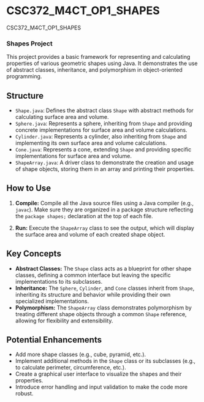 # CSC372_M4CT_OP1_SHAPES
 CSC372_M4CT_OP1_SHAPES

### Shapes Project

This project provides a basic framework for representing and calculating properties of various geometric shapes using Java. It demonstrates the use of abstract classes, inheritance, and polymorphism in object-oriented programming.

## Structure

* `Shape.java`: Defines the abstract class `Shape` with abstract methods for calculating surface area and volume.
* `Sphere.java`: Represents a sphere, inheriting from `Shape` and providing concrete implementations for surface area and volume calculations.
* `Cylinder.java`: Represents a cylinder, also inheriting from `Shape` and implementing its own surface area and volume calculations.
* `Cone.java`: Represents a cone, extending `Shape` and providing specific implementations for surface area and volume.
* `ShapeArray.java`: A driver class to demonstrate the creation and usage of shape objects, storing them in an array and printing their properties.

## How to Use

1. **Compile:** Compile all the Java source files using a Java compiler (e.g., `javac`). Make sure they are organized in a package structure reflecting the `package shapes;` declaration at the top of each file.

2. **Run:** Execute the `ShapeArray` class to see the output, which will display the surface area and volume of each created shape object.

## Key Concepts

* **Abstract Classes:** The `Shape` class acts as a blueprint for other shape classes, defining a common interface but leaving the specific implementations to its subclasses.
* **Inheritance:** The `Sphere`, `Cylinder`, and `Cone` classes inherit from `Shape`, inheriting its structure and behavior while providing their own specialized implementations.
* **Polymorphism:** The `ShapeArray` class demonstrates polymorphism by treating different shape objects through a common `Shape` reference, allowing for flexibility and extensibility.

## Potential Enhancements

* Add more shape classes (e.g., cube, pyramid, etc.).
* Implement additional methods in the `Shape` class or its subclasses (e.g., to calculate perimeter, circumference, etc.).
* Create a graphical user interface to visualize the shapes and their properties.
* Introduce error handling and input validation to make the code more robust.


